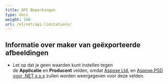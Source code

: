 ```yaml
---
title: API Beperkingen
type: docs
weight: 140
url: /nl/net/api-limitations/
---
```


## **Informatie over maker van geëxporteerde afbeeldingen**
- Let op dat je geen waarden kunt instellen tegen de **Applicatie** en **Producent** velden, omdat [Aspose Ltd.](https://www.aspose.com) en [Aspose.PSD voor .NET x.x.x](https://products.aspose.com/psd/net) zullen worden weergegeven voor deze velden.
